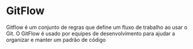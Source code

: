 # GitFlow

Gitflow é um conjunto de regras que define um fluxo de trabalho ao usar o Git. O GitFlow é usado por equipes de desenvolvimento para ajudar a organizar e manter um padrão de código
